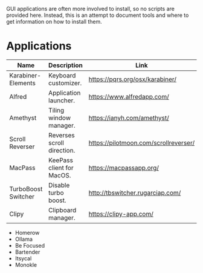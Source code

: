 GUI applications are often more involved to install, so no scripts are provided
here. Instead, this is an attempt to document tools and where to get
information on how to install them.

# Applications

| Name                | Description                | Link                                  |
| ---                 | ---                        | ---                                   |
| Karabiner-Elements  | Keyboard customizer.       | https://pqrs.org/osx/karabiner/       |
| Alfred              | Application launcher.      | https://www.alfredapp.com/            |
| Amethyst            | Tiling window manager.     | https://ianyh.com/amethyst/           |
| Scroll Reverser     | Reverses scroll direction. | https://pilotmoon.com/scrollreverser/ |
| MacPass             | KeePass client for MacOS.  | https://macpassapp.org/               |
| TurboBoost Switcher | Disable turbo boost.       | http://tbswitcher.rugarciap.com/      |
| Clipy               | Clipboard manager.         | https://clipy-app.com/                |

* Homerow
* Ollama
* Be Focused
* Bartender
* Itsycal
* Monokle
